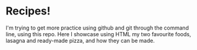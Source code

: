 # Recipes! 
I'm trying to get more practice using github and git through the command 
line, using this repo. Here I showcase using HTML my two favourite foods, 
lasagna and ready-made pizza, and how they can be made.  

